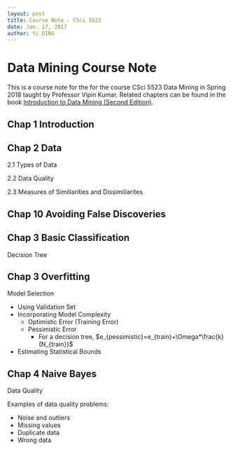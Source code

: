 ```yaml
---
layout: post
title: Course Note - CSci 5523
date: Jan. 17, 2017
author: Yi DING
---
```


# Data Mining Course Note

This is a course note for the for the course CSci 5523 Data Mining in Spring 2018 taught by Professor Vipin Kumar. Related chapters can be found in the book [Introduction to Data Mining (Second Edition)](https://www-users.cs.umn.edu/~kumar001/dmbook/index.php).

## Chap 1 Introduction



## Chap 2 Data

2.1 Types of Data

2.2 Data Quality

2.3 Measures of Similiarities and Dissimiliarites





## Chap 10 Avoiding False Discoveries



## Chap 3 Basic Classification

Decision Tree



## Chap 3 Overfitting

Model Selection
* Using Validation Set
* Incorporating Model Complexity
  * Optimistic Error (Training Error)
  * Pessimistic Error 
    * For a decision tree, $e_{pessimistic}=e_{train}+\Omega*\frac{k}{N_{train}}$
* Estimating Statistical Bounds

## Chap 4 Naive Bayes







Data Quality

Examples of data quality problems: 
* Noise and outliers 
* Missing values 
* Duplicate data 
* Wrong data

